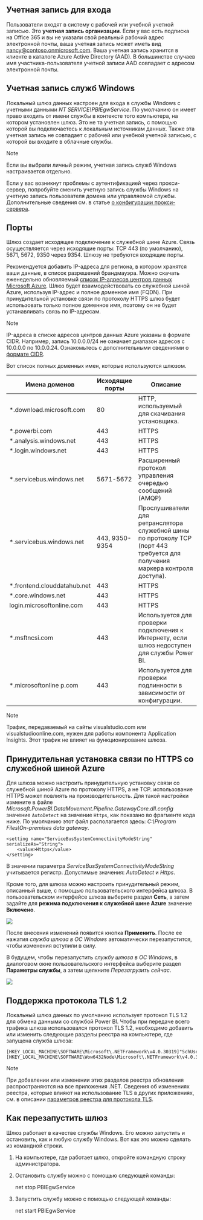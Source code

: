 ## <a name="sign-in-account"></a>Учетная запись для входа

Пользователи входят в систему с рабочей или учебной учетной записью. Это **учетная запись организации**. Если у вас есть подписка на Office 365 и вы не указали свой реальный рабочий адрес электронной почты, ваша учетная запись может иметь вид nancy@contoso.onmicrosoft.com. Ваша учетная запись хранится в клиенте в каталоге Azure Active Directory (AAD). В большинстве случаев имя участника-пользователя учетной записи AAD совпадает с адресом электронной почты.

## <a name="windows-service-account"></a>Учетная запись служб Windows

Локальный шлюз данных настроен для входа в службы Windows с учетными данными *NT SERVICE\PBIEgwService*. По умолчанию он имеет право входить от имени службы в контексте того компьютера, на котором установлен шлюз. Это не та учетная запись, с помощью которой вы подключаетесь к локальным источникам данных. Также эта учетная запись не совпадает с рабочей или учебной учетной записью, с которой вы входите в облачные службы.

> [!NOTE]
> Если вы выбрали личный режим, учетная запись служб Windows настраивается отдельно.

Если у вас возникнут проблемы с аутентификацией через прокси-сервер, попробуйте сменить учетную запись службы Windows на учетную запись пользователя домена или управляемой службы. Дополнительные сведения см. в статье [о конфигурации прокси-сервера](../service-gateway-proxy.md#changing-the-gateway-service-account-to-a-domain-user).

## <a name="ports"></a>Порты

Шлюз создает исходящее подключение к служебной шине Azure. Связь осуществляется через исходящие порты: TCP 443 (по умолчанию), 5671, 5672, 9350 через 9354.  Шлюзу не требуются входящие порты.

Рекомендуется добавить IP-адреса для региона, в котором хранятся ваши данные, в список разрешений брандмауэра. Можно скачать еженедельно обновляемый [список IP-адресов центров данных Microsoft Azure](https://www.microsoft.com/download/details.aspx?id=41653). Шлюз будет взаимодействовать со служебной шиной Azure, используя IP-адрес и полное доменное имя (FQDN). При принудительной установке связи по протоколу HTTPS шлюз будет использовать только полное доменное имя, поэтому он не будет устанавливать связь по IP-адресам.

> [!NOTE]
> IP-адреса в списке адресов центров данных Azure указаны в формате CIDR. Например, запись 10.0.0.0/24 не означает диапазон адресов с 10.0.0.0 по 10.0.0.24. Ознакомьтесь с дополнительными сведениями о [формате CIDR](http://whatismyipaddress.com/cidr).

Вот список полных доменных имен, которые используются шлюзом.

| Имена доменов | Исходящие порты | Описание |
| --- | --- | --- |
| *.download.microsoft.com |80 |HTTP, используемый для скачивания установщика. |
| *.powerbi.com |443 |HTTPS |
| *.analysis.windows.net |443 |HTTPS |
| *.login.windows.net |443 |HTTPS |
| *.servicebus.windows.net |5671-5672 |Расширенный протокол управления очередью сообщений (AMQP) |
| *.servicebus.windows.net |443, 9350-9354 |Прослушиватели для ретранслятора служебной шины по протоколу TCP (порт 443 требуется для получения маркера контроля доступа). |
| *.frontend.clouddatahub.net |443 |HTTPS |
| *.core.windows.net |443 |HTTPS |
| login.microsoftonline.com |443 |HTTPS |
| *.msftncsi.com |443 |Используется для проверки подключения к Интернету, если шлюз недоступен для службы Power BI. |
| *.microsoftonline p.com |443 |Используется для проверки подлинности в зависимости от конфигурации. |

> [!NOTE]
> Трафик, передаваемый на сайты visualstudio.com или visualstudioonline.com, нужен для работы компонента Application Insights. Этот трафик не влияет на функционирование шлюза.

## <a name="forcing-https-communication-with-azure-service-bus"></a>Принудительная установка связи по HTTPS со служебной шиной Azure

Для шлюза можно настроить принудительную установку связи со служебной шиной Azure по протоколу HTTPS, а не TCP. использование HTTPS может повлиять на производительность. Для такой настройки измените в файле *Microsoft.PowerBI.DataMovement.Pipeline.GatewayCore.dll.config* значение `AutoDetect` на значение `Https`, как показано во фрагменте кода ниже. По умолчанию этот файл располагается здесь: *C:\Program Files\On-premises data gateway*.

```
<setting name="ServiceBusSystemConnectivityModeString" serializeAs="String">
    <value>Https</value>
</setting>
```

В значении параметра *ServiceBusSystemConnectivityModeString* учитывается регистр. Допустимые значения: *AutoDetect* и *Https*.

Кроме того, для шлюза можно настроить принудительный режим, описанный выше, с помощью пользовательского интерфейса шлюза. В пользовательском интерфейсе шлюза выберите раздел **Сеть**, а затем задайте для **режима подключения к служебной шине Azure** значение **Включено**.

![](./media/gateway-onprem-accounts-ports-more/gw-onprem_01.png)

После внесения изменений появится кнопка **Применить**. После ее нажатия *служба шлюза в ОС Windows* автоматически перезапустится, чтобы изменения вступили в силу.

В будущем, чтобы перезапустить *службу шлюза в ОС Windows*, в диалоговом окне пользовательского интерфейса выберите раздел **Параметры службы**, а затем щелкните *Перезагрузить сейчас*.

![](./media/gateway-onprem-accounts-ports-more/gw-onprem_02.png)

## <a name="support-for-tls-12"></a>Поддержка протокола TLS 1.2

Локальный шлюз данных по умолчанию использует протокол TLS 1.2 для обмена данными со службой Power BI. Чтобы при передаче всего трафика шлюза использовался протокол TLS 1.2, необходимо добавить или изменить следующие разделы реестра на компьютере, где запущена служба шлюза:

```
[HKEY_LOCAL_MACHINE\SOFTWARE\Microsoft\.NETFramework\v4.0.30319]"SchUseStrongCrypto"=dword:00000001
[HKEY_LOCAL_MACHINE\SOFTWARE\Wow6432Node\Microsoft\.NETFramework\v4.0.30319]"SchUseStrongCrypto"=dword:00000001
```

> [!NOTE]
> При добавлении или изменении этих разделов реестра обновления распространяются на все приложения .NET. Сведения об изменениях реестра, которые влияют на использование TLS в других приложениях, см. в описании [параметров реестра для протокола TLS](https://docs.microsoft.com/windows-server/security/tls/tls-registry-settings).

## <a name="how-to-restart-the-gateway"></a>Как перезапустить шлюз

Шлюз работает в качестве службы Windows. Его можно запустить и остановить, как и любую службу Windows. Вот как это можно сделать из командной строки.

1. На компьютере, где работает шлюз, откройте командную строку администратора.
2. Остановить службу можно с помощью следующей команды:
   
   net stop PBIEgwService
3. Запустить службу можно с помощью следующей команды:
   
   net start PBIEgwService

